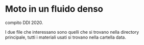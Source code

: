 # Moto in un fluido denso

compito DDI 2020.

I due file che interessano sono quelli che si trovano nella directory principale, tutti i materiali usati si trovano nella cartella data.
